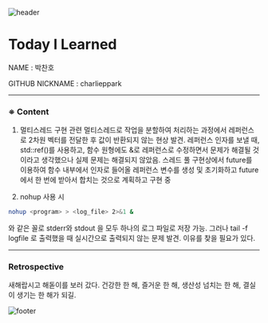 ![header](https://capsule-render.vercel.app/api?type=soft&color=F2F5A9&height=150&section=header&text=T&nbspI&nbspL=100=blink)

# Today I Learned

NAME : 박찬호

GITHUB NICKNAME : charlieppark

---

### ※ Content

1. 멀티스레드 구현 관련
   멀티스레드로 작업을 분할하여 처리하는 과정에서 레퍼런스로 2차원 벡터를 전달한 후 값이 반환되지 않는 현상 발견. 레퍼런스 인자를 보낼 때, std::ref()를 사용하고, 함수 원형에도 &로 레퍼런스로 수정하면서 문제가 해결될 것이라고 생각했으나 실제 문제는 해결되지 않았음. 스레드 풀 구현상에서 future를 이용하여 함수 내부에서 인자로 들어올 레퍼런스 변수를 생성 및 초기화하고 future에서 한 번에 받아서 합치는 것으로 계획하고 구현 중

2. nohup 사용 시

```bash
nohup <program> > <log_file> 2>&1 &
```

와 같은 꼴로 stderr와 stdout 을 모두 하나의 로그 파일로 저장 가능. 그러나 tail -f logfile 로 출력했을 때 실시간으로 출력되지 않는 문제 발견. 이유를 찾을 필요가 있다.

---

### Retrospective

새해랍시고 해돋이를 보러 갔다. 건강한 한 해, 즐거운 한 해, 생산성 넘치는 한 해, 결실이 생기는 한 해가 되길.

![footer](https://capsule-render.vercel.app/api?type=soft&color=F2F5A9&height=150&section=footer)

